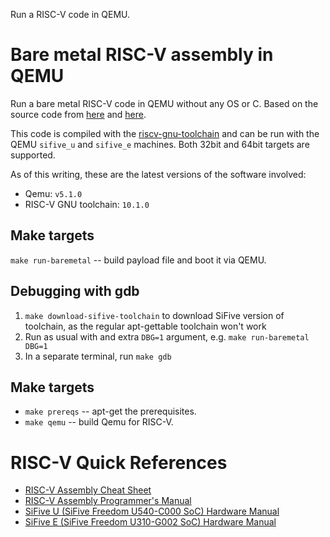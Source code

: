 Run a RISC-V code in QEMU.

Bare metal RISC-V assembly in QEMU
==================================

Run a bare metal RISC-V code in QEMU without any OS or C. Based on the source
code from [here][riscv-hello-asm] and [here][riscv-hello-asm2].

This code is compiled with the [riscv-gnu-toolchain][riscv-gnu-toolchain] and
can be run with the QEMU `sifive_u` and `sifive_e` machines. Both 32bit and
64bit targets are supported.

As of this writing, these are the latest versions of the software involved:
* Qemu: `v5.1.0`
* RISC-V GNU toolchain: `10.1.0`

Make targets
------------

`make run-baremetal` -- build payload file and boot it via QEMU.

Debugging with gdb
------------------

1. `make download-sifive-toolchain` to download SiFive version of toolchain, as
   the regular apt-gettable toolchain won't work
2. Run as usual with and extra `DBG=1` argument, e.g. `make run-baremetal DBG=1`
3. In a separate terminal, run `make gdb`

Make targets
------------

* `make prereqs` -- apt-get the prerequisites.
* `make qemu` -- build Qemu for RISC-V.

RISC-V Quick References
=======================

* [RISC-V Assembly Cheat Sheet][riscv-asm-sheet]
* [RISC-V Assembly Programmer's Manual][riscv-asm-man]
* [SiFive U (SiFive Freedom U540-C000 SoC) Hardware Manual][sifive-u]
* [SiFive E (SiFive Freedom U310-G002 SoC) Hardware Manual][sifive-e]

[riscv-gnu-toolchain]: https://github.com/riscv/riscv-gnu-toolchain
[riscv-qemu-docs]: https://risc-v-getting-started-guide.readthedocs.io/en/latest/linux-qemu.html
[custom-kernel-tutorial]: http://mgalgs.github.io/2015/05/16/how-to-build-a-custom-linux-kernel-for-qemu-2015-edition.html
[riscv-hello-asm]: https://github.com/noteed/riscv-hello-asm
[riscv-hello-asm2]: https://theintobooks.wordpress.com/2019/12/28/hello-world-on-risc-v-with-qemu

[riscv-asm-sheet]: https://github.com/jameslzhu/riscv-card/blob/master/riscv-card.pdf
[riscv-asm-man]: https://github.com/riscv/riscv-asm-manual/blob/master/riscv-asm.md
[sifive-u]: https://static.dev.sifive.com/FU540-C000-v1.0.pdf
[sifive-e]: https://sifive.cdn.prismic.io/sifive%2F59a1f74e-d918-41c5-b837-3fe01ba7eaa1_fe310-g002-manual-v19p05.pdf
[sifive-toolchain]: https://www.sifive.com/software
